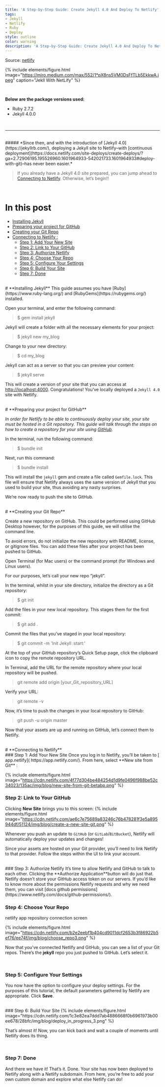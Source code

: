 ```yaml
---
title: 'A Step-by-Step Guide: Create Jekyll 4.0 And Deploy To Netlify'
tags:
- Jekyll
- Netlify
- Ruby
- Deploy
style: outline
color: warning
description: 'A Step-by-Step Guide: Create Jekyll 4.0 And Deploy To Netlify'
---
```


Source: [netlify](https://www.netlify.com/topics/tutorials/)

{% include elements/figure.html image="https://miro.medium.com/max/552/1*pX8ns5VM0DsFfTLb5EkkwA.jpeg" caption="Jekll With NetLify" %}

<br />

**Below are the package versions used:**

* Ruby 2.7.2
* Jekyll 4.0.0

<br />

----------

<br />
##### *Since then, and with the introduction of [Jekyll 4.0](https://jekyllrb.com/), deploying a Jekyll site to Netlify–with [continuous deployment](https://docs.netlify.com/site-deploys/create-deploys/?ga=2.72906195.195526960.1601964933-542021733.1601964933#deploy-with-git)–has never been easier.*

<br />

> If you already have a Jekyll 4.0 site prepared, you can jump ahead to [Connecting to Netlify](https://mohammed-basaleh.netlify.app//jekyll-with-netfily/#connecting-to-netlify). Otherwise, let’s begin!!

<br>

# In this post 

* [Installing Jekyll](https://mohammed-basaleh.netlify.app//jekyll-with-netfily/#installing-jekyll)
* [Preparing your project for GitHub](https://mohammed-basaleh.netlify.app//jekyll-with-netfily/#preparing-your-project-for-github)
* [Creating your Git Repo](https://mohammed-basaleh.netlify.app//jekyll-with-netfily/#creating-your-git-repo)
* [Connecting to Netlify :](https://mohammed-basaleh.netlify.app//jekyll-with-netfily/#connecting-to-netlify)
    * [Step 1: Add Your New Site](https://mohammed-basaleh.netlify.app//jekyll-with-netfily/#add-your-new-site)
    * [Step 2: Link to Your GitHub](https://mohammed-basaleh.netlify.app//jekyll-with-netfily/#link-to-your-github)
    * [Step 3: Authorize Netlify](https://mohammed-basaleh.netlify.app//jekyll-with-netfily/#authorize-netlify)
    * [Step 4: Choose Your Repo](https://mohammed-basaleh.netlify.app//jekyll-with-netfily/#choose-your-repo)
    * [Step 5: Configure Your Settings](https://mohammed-basaleh.netlify.app//jekyll-with-netfily/#configure-your-settings)
    * [Step 6: Build Your Site](https://mohammed-basaleh.netlify.app//jekyll-with-netfily/#build-your-site)
    * [Step 7: Done](https://mohammed-basaleh.netlify.app//jekyll-with-netfily/#done)


<br />
# **Installing Jekyll**
This guide assumes you have [Ruby](https://www.ruby-lang.org/) and [RubyGems](https://rubygems.org/) installed.

Open your terminal, and enter the following command:

> $ gem install jekyll

Jekyll will create a folder with all the necessary elements for your project:

> $ jekyll new my_blog

Change to your new directory:

> $ cd my_blog

Jekyll can act as a server so that you can preview your content:

> $ jekyll serve

This will create a version of your site that you can access at [http://localhost:4000](http://localhost:4000). Congratulations! You’ve locally deployed a `Jekyll 4.0` site with Netlify.

<br />
# **Preparing your project for GitHub**

*In order for Netlify to be able to continuously deploy your site, your site must be hosted in a Git repository. This guide will talk through the steps on how to create a repository for your site using [GitHub](https://github.com/).*

In the terminal, run the following command:

> $ bundle init

Next, run this command:

> $ bundle install

This will install the `jekyll` gem and create a file called `Gemfile.lock`. This file will ensure that Netlify always uses the same version of Jekyll that you used to build your site, thus avoiding any nasty surprises.

We’re now ready to push the site to GitHub.

<br>
# **Creating your Git Repo**

Create a new repository on GitHub. This could be performed using GitHub Desktop however, for the purposes of this guide, we will utilise the command line.

To avoid errors, do not initialize the new repository with README, license, or gitignore files. You can add these files after your project has been pushed to GitHub.

Open Terminal (for Mac users) or the command prompt (for Windows and Linux users).

For our purposes, let’s call your new repo “jekyll”.

In the terminal, whilst in your site directory, initialize the directory as a Git repository:

> $ git init

Add the files in your new local repository. This stages them for the first commit:

> $ git add .

Commit the files that you’ve staged in your local repository:

> $ git commit -m 'Init Jekyll :start:'

At the top of your GitHub repository’s Quick Setup page, click the clipboard icon to copy the remote repository URL.

In Terminal, add the URL for the remote repository where your local repository will be pushed.

> git remote add origin [your_Git_repository_URL]

Verify your URL:

> git remote -v

Now, it’s time to push the changes in your local repository to GitHub:

> git push -u origin master

Now that your assets are up and running on GitHub, let’s connect them to Netlify.

<br>
# **Connecting to Netlify**
<br>
### Step 1: Add Your New Site
Once you log in to Netlify, you’ll be taken to [ app.netlify]( https://app.netlify.com/). From here, select **New site from Git** :

{% include elements/figure.html image="https://cdn.netlify.com/4f77d304be484254d1d9fe0496f988be52c34023/135ac/img/blog/new-site-from-git-betabp.png"  %}
<br>

### Step 2: Link to Your GitHub
Clicking **New Site** brings you to this screen:
{% include elements/figure.html image="https://cdn.netlify.com/ae6c7e75689a83246c76b478281f3e5a895944df/51124/img/blog/create-a-new-site-git.png"  %}


Whenever you push an update to `GitHub` (or `GitLab`/`BitBucket`), Netlify will automatically deploy your updates and changes!

Since your assets are hosted on your Git provider, you’ll need to link Netlify to that provider. Follow the steps within the UI to link your account.

<br>
### Step 3: Authorize Netlify
It’s time to allow Netlify and GitHub to talk to each other. Clicking the **Authorize Application**button will do just that. Netlify doesn’t store your GitHub access token on our servers. If you’d like to know more about the permissions Netlify requests and why we need them, you can visit [docs github permissions](https://www.netlify.com/docs/github-permissions/).

<br>

### Step 4: Choose Your Repo
netlify app repository connection screen

{% include elements/figure.html image="https://cdn.netlify.com/b2e2eebf1b404cd9011dcf2653b3f86922b5ef76/ee74f/img/blog/choose_repo3.png"  %}

Now that you’ve connected Netlify and GitHub, you can see a list of your Git repos. There’s the **jekyll** repo you just pushed to GitHub. Let’s select it.

<br>

### Step 5: Configure Your Settings
You now have the option to configure your deploy settings. For the purposes of this tutorial, the default parameters gathered by Netlify are appropriate. Click **Save**.

<br>
### Step 6: Build Your Site
{% include elements/figure.html image="https://cdn.netlify.com/1c3e82ea7ddd7ab4886668f0b6961973b00ee678/28bfc/img/blog/deploy_in_progress_3.png"  %}


That’s almost it! Now, you can kick back and wait a couple of moments until Netlify does its thing.

<br>

### Step 7: Done
And there we have it! That’s it. Done. Your site has now been deployed to Netlify along with a Netlify subdomain. From here, you’re free to add your own custom domain and explore what else Netlify can do!
